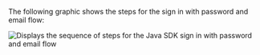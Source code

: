 The following graphic shows the steps for the sign in with password and email flow:

<div class="full">

![Displays the sequence of steps for the Java SDK sign in with password and email flow](/img/oie-embedded-sdk/oie-embedded-sdk-use-case-sign-in-pwd-email-java.png)

</div>